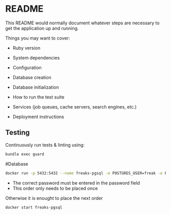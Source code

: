 # README

This README would normally document whatever steps are necessary to get the
application up and running.

Things you may want to cover:

* Ruby version

* System dependencies

* Configuration

* Database creation

* Database initialization

* How to run the test suite

* Services (job queues, cache servers, search engines, etc.)

* Deployment instructions

## Testing

Continuously run tests & linting using:

```bash
bundle exec guard
```
#Database

```bash
docker run -p 5432:5432 --name freaks-pgsql -e POSTGRES_USER=freak -e POSTGRES_PASSWORD=password -e POSTGRES_DB=freakscatalog -d postgres:13.1-alpine
```

* The correct password must be entered in the password field
* This order only needs to be placed once


Otherwise it is enought to place the next order


```bash
docker start freaks-pgsql
```